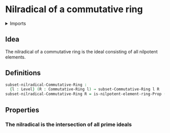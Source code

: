 # Nilradical of a commutative ring

<details><summary>Imports</summary>
```agda
module commutative-algebra.nilradical-commutative-rings where
open import commutative-algebra.commutative-rings
open import commutative-algebra.ideals-commutative-rings
open import foundation.universe-levels
open import ring-theory.nilpotent-elements-rings
```
</details>

## Idea

The nilradical of a commutative ring is the ideal consisting of all nilpotent elements.

## Definitions

```agda
subset-nilradical-Commutative-Ring :
  {l : Level} (R : Commutative-Ring l) → subset-Commutative-Ring l R
subset-nilradical-Commutative-Ring R = is-nilpotent-element-ring-Prop (ring-Commutative-Ring R)
```

## Properties

### The nilradical is the intersection of all prime ideals